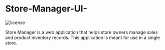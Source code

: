 # Store-Manager-UI-


![license](https://img.shields.io/github/license/mashape/apistatus.svg)


Store Manager is a web application that helps store owners manage sales and product inventory records. This application is meant for use in a single store.
